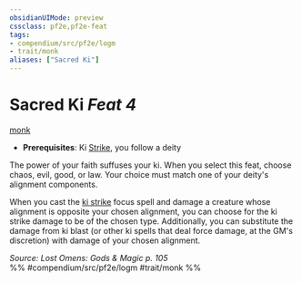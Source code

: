 ```yaml
---
obsidianUIMode: preview
cssclass: pf2e,pf2e-feat
tags:
- compendium/src/pf2e/logm
- trait/monk
aliases: ["Sacred Ki"]
---
```

# Sacred Ki  *Feat 4*  
[monk](../../Rules/traits/monk.md)  

- **Prerequisites**: Ki [Strike](../../Rules/actions/strike.md), you follow a deity

The power of your faith suffuses your ki. When you select this feat, choose chaos, evil, good, or law. Your choice must match one of your deity's alignment components.

When you cast the [ki strike](../spells/ki-strike.md) focus spell and damage a creature whose alignment is opposite your chosen alignment, you can choose for the ki strike damage to be of the chosen type. Additionally, you can substitute the damage from ki blast (or other ki spells that deal force damage, at the GM's discretion) with damage of your chosen alignment.

*Source: Lost Omens: Gods & Magic p. 105*  
%% #compendium/src/pf2e/logm #trait/monk %%